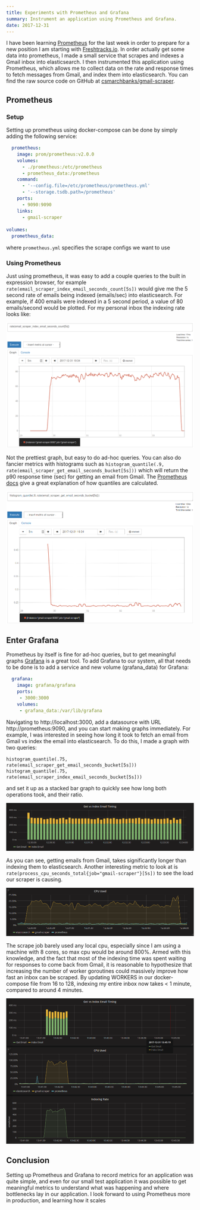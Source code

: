 ```yaml
---
title: Experiments with Prometheus and Grafana
summary: Instrument an application using Prometheus and Grafana.
date: 2017-12-31
---
```


I have been learning [Prometheus](https://prometheus.io) for the last week in
order to prepare for a new position I am starting with 
[Freshtracks.io](https://www.freshtracks.io). In order actually get some
data into prometheus, I made a small service that scrapes and indexes a Gmail
inbox into elasticsearch. I then instrumented this application using Prometheus, 
which allows me to collect data on the rate and response times to fetch
messages from Gmail, and index them into elasticsearch. You can find the raw source 
code on GitHub at [csmarchbanks/gmail-scraper](https://github.com/csmarchbanks/gmail-scraper).

## Prometheus

### Setup

Setting up prometheus using docker-compose can be done by simply adding the following service:

```yaml
  prometheus:
    image: prom/prometheus:v2.0.0
    volumes:
      - ./prometheus:/etc/prometheus
      - prometheus_data:/prometheus
    command:
      - '--config.file=/etc/prometheus/prometheus.yml'
      - '--storage.tsdb.path=/prometheus'
    ports:
      - 9090:9090
    links:
      - gmail-scraper

volumes:
  prometheus_data:
```

where `prometheus.yml` specifies the scrape configs we want to use

### Using Prometheus

Just using prometheus, it was easy to add a couple queries to the built in expression
browser, for example `rate(email_scraper_index_email_seconds_count[5s])` would give me
the 5 second rate of emails being indexed (emails/sec) into elasticsearch. For example,
if 400 emails were indexed in a 5 second period, a value of 80 emails/second would be
plotted. For my personal inbox the indexing rate looks like:

![](prometheus_index_rate.png)

Not the prettiest graph, but easy to do ad-hoc queries. You can also do fancier metrics
with histograms such as `histogram_quantile(.9, rate(email_scraper_get_email_seconds_bucket[5s]))`
which will return the p90 response time (sec) for getting an email from Gmail. The
[Prometheus docs](https://prometheus.io/docs/prometheus/latest/querying/functions/#histogram_quantile) give a great
explanation of how quantiles are calculated.

![](prometheus_get_email_p90.png)

## Enter Grafana

Prometheus by itself is fine for ad-hoc queries, but to get meaningful graphs
[Grafana](https://grafana.com/) is a great tool. To add Grafana to our system, all that needs
to be done is to add a service and new volume (grafana_data) for Grafana:

```yaml
  grafana:
    image: grafana/grafana
    ports:
     - 3000:3000
    volumes:
     - grafana_data:/var/lib/grafana
```

Navigating to http://localhost:3000, add a datasource with URL http://prometheus:9090, and you can
start making graphs immediately. For example, I was interested in seeing how long it took to fetch
an email from Gmail vs index the email into elasticsearch. To do this, I made a graph with two queries:
```promql
histogram_quantile(.75, rate(email_scraper_get_email_seconds_bucket[5s]))
histogram_quantile(.75, rate(email_scraper_index_email_seconds_bucket[5s]))
```
and set it up as a stacked bar graph to quickly see how long both operations took, and their ratio.

![](grafana_get_index_comparison.png)

As you can see, getting emails from Gmail, takes significantly longer than indexing them to elasticsearch.
Another interesting metric to look at is `rate(process_cpu_seconds_total{job="gmail-scraper"}[5s])` to
see the load our scraper is causing.

![](grafana_cpu_used.png)

The scrape job barely used any local cpu, especially since I am using a machine with 8 cores, so max cpu
would be around 800%. Armed with this knowledge, and the fact that most of the indexing time was spent
waiting for responses to come back from Gmail, it is reasonable to hypothesize that increasing the number
of worker goroutines could massively improve how fast an inbox can be scraped. By updating WORKERS in our
docker-compose file from 16 to 128, indexing my entire inbox now takes < 1 minute, compared to around 4 minutes.

![](grafana_more_workers.png)

## Conclusion

Setting up Prometheus and Grafana to record metrics for an application was quite simple, and even for our
small test application it was possible to get meaningful metrics to understand what was happening and where
bottlenecks lay in our application. I look forward to using Prometheus more in production, and learning
how it scales

